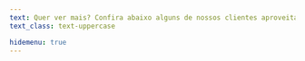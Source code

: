 ```yaml
---
text: Quer ver mais? Confira abaixo alguns de nossos clientes aproveitando os últimos eventos. 
text_class: text-uppercase

hidemenu: true
---
```

